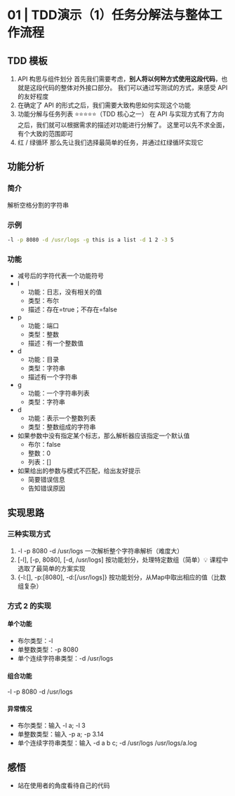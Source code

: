 # 01 | TDD演示（1）任务分解法与整体工作流程

## TDD 模板

1. API 构思与组件划分
   首先我们需要考虑，**别人将以何种方式使用这段代码**，也就是这段代码的整体对外接口部分。
   我们可以通过写测试的方式，来感受 API 的友好程度
2. 在确定了 API 的形式之后，我们需要大致构思如何实现这个功能
3. 功能分解与任务列表 ⭐️⭐️⭐️⭐️⭐️（TDD 核心之一）
   在 API 与实现方式有了方向之后，我们就可以根据需求的描述对功能进行分解了。
   这里可以先不求全面，有个大致的范围即可
4. 红 / 绿循环
   那么先让我们选择最简单的任务，并通过红绿循环实现它

## 功能分析

### 简介

解析空格分割的字符串

### 示例

```cmd
-l -p 8080 -d /usr/logs -g this is a list -d 1 2 -3 5
```

### 功能

- 减号后的字符代表一个功能符号
- l
  - 功能：日志，没有相关的值
  - 类型：布尔
  - 描述：存在=true；不存在=false
- p
  - 功能：端口
  - 类型：整数
  - 描述：有一个整数值
- d
  - 功能：目录
  - 类型：字符串
  - 描述有一个字符串
- g
  - 功能：一个字符串列表
  - 类型：字符串
- d
  - 功能：表示一个整数列表
  - 类型：整数组成的字符串
- 如果参数中没有指定某个标志，那么解析器应该指定一个默认值
  - 布尔：false
  - 整数：0
  - 列表：[]
- 如果给出的参数与模式不匹配，给出友好提示
  - 简要错误信息
  - 告知错误原因

## 实现思路

### 三种实现方式

1. -l -p 8080 -d /usr/logs 一次解析整个字符串解析（难度大）
2. [-l], [-p, 8080], [-d, /usr/logs] 按功能划分，处理特定数组（简单）💡 课程中选取了最简单的方案实现
3. {-l:[], -p:[8080], -d:[/usr/logs]} 按功能划分，从Map中取出相应的值（比数组复杂）

### 方式 2 的实现

#### 单个功能

- 布尔类型：-l
- 单整数类型：-p 8080
- 单个连续字符串类型：-d /usr/logs

#### 组合功能

-l -p 8080 -d /usr/logs

#### 异常情况

- 布尔类型：输入 -l a; -l 3
- 单整数类型：输入 -p a; -p 3.14
- 单个连续字符串类型：输入 -d a b c; -d /usr/logs /usr/logs/a.log

## 感悟

- 站在使用者的角度看待自己的代码




